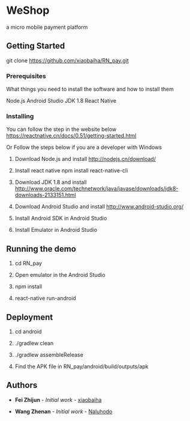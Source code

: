 # WeShop

a micro mobile payment platform

## Getting Started

git clone https://github.com/xiaobaiha/RN_pay.git

### Prerequisites

What things you need to install the software and how to install them

Node.js
Android Studio
JDK 1.8
React Native

### Installing

You can follow the step in the website below
    https://reactnative.cn/docs/0.51/getting-started.html

Or Follow the steps below if you are a developer with Windows
1. Download Node.js and install
    http://nodejs.cn/download/

2. Install react native
    npm install react-native-cli

3. Download JDK 1.8 and install
    http://www.oracle.com/technetwork/java/javase/downloads/jdk8-downloads-2133151.html

4. Download Android Studio and install
    http://www.android-studio.org/

5. Install Android SDK in Android Studio

6. Install Emulator in Android Studio


## Running the demo

1. cd RN_pay

2. Open emulator in the Android Studio

3. npm install

4. react-native run-android


## Deployment

1. cd android

2. ./gradlew clean

3. ./gradlew assembleRelease

4. Find the APK file in RN_pay/android/build/outputs/apk



## Authors

- **Fei Zhijun** - _Initial work_ - [xiaobaiha](https://github.com/xiaobaiha)

- **Wang Zhenan** - _Initial work_ - [Naluhodo](https://github.com/RedOvO)




